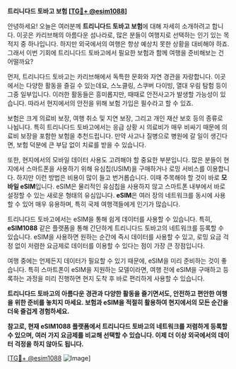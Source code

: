 **트리니다드 토바고 보험 [[TG💪+ @esim1088](https://t.me/s/esim1088)]**

안녕하세요! 오늘은 여러분께 **트리니다드 토바고 보험**에 대해 자세히 소개하려고 합니다. 이곳은 카리브해의 아름다운 섬나라로, 많은 분들이 여행지로 선택하는 인기 있는 목적지 중 하나입니다. 하지만 외국에서의 여행은 항상 예상치 못한 상황을 대비해야 하죠. 그래서 이번 기회에 트리니다드 토바고에서 필요한 보험과 함께 여행을 준비해보는 건 어떨까요?

먼저, 트리니다드 토바고는 카리브해에서 독특한 문화와 자연 경관을 자랑합니다. 이곳에서는 다양한 활동을 즐길 수 있는데요, 스노클링, 스쿠버 다이빙, 열대 우림 탐험 등이 그중 일부입니다. 이러한 활동들은 흥미롭지만, 때때로 안전사고가 발생할 가능성이 있습니다. 따라서 현지에서의 안전을 위해 보험 가입은 필수라고 할 수 있죠.

보험은 크게 의료비 보장, 여행 취소 및 지연 보장, 그리고 개인 재산 보호 등의 종류로 나뉩니다. 특히 트리니다드 토바고에서는 응급 상황 시 의료비가 매우 비싸기 때문에 의료비 보장을 포함한 보험을 추천드립니다. 만약 사고나 질병으로 병원에 갈 일이 생긴다면, 보험 덕분에 큰 부담 없이 치료를 받을 수 있습니다.

또한, 현지에서의 모바일 데이터 사용도 고려해야 할 중요한 부분입니다. 많은 분들이 현지에서 스마트폰을 사용하기 위해 유심칩(USIM)을 구매하거나 로밍 서비스를 이용합니다. 하지만 이런 방법은 비용이 많이 들고 번거롭습니다. 이때 주목해야 할 것이 바로 **모바일 eSIM**입니다. eSIM은 물리적인 유심칩을 사용하지 않고 스마트폰 내부에서 바로 설정할 수 있는 새로운 형태의 유심입니다. **eSIM**은 여러 장의 네트워크를 동시에 사용할 수 있어 매우 유용하며, 특히 국제 여행객들에게 인기가 많습니다.

트리니다드 토바고에서는 eSIM을 통해 쉽게 데이터를 사용할 수 있습니다. 특히, **eSIM1088** 같은 플랫폼을 통해 간단하게 트리니다드 토바고의 네트워크를 등록할 수 있습니다. eSIM을 사용하면 원하는 순간에 즉시 데이터를 사용할 수 있고, 로밍 요금 걱정 없이 저렴한 요금제로 데이터를 이용할 수 있다는 점이 가장 큰 장점입니다.

여행 중에는 언제든지 데이터가 필요할 수 있기 때문에, eSIM을 미리 준비하는 것이 좋습니다. 특히 스마트폰이 eSIM을 지원하는 모델이라면, 여행 전에 eSIM을 구매하고 등록하는 과정을 미리 진행하면 현지 도착 후 바로 편리하게 사용할 수 있습니다.

**트리니다드 토바고의 아름다운 경관과 다양한 활동을 즐기면서도, 안전하고 편안한 여행을 위한 준비를 놓치지 마세요. 보험과 eSIM을 적절히 활용하여 현지에서의 모든 순간을 더욱 즐겁게 경험하세요.**

**참고로, 현재 eSIM1088 플랫폼에서 트리니다드 토바고의 네트워크를 저렴하게 등록할 수 있으며, 여러 가지 요금제를 비교해 선택할 수 있습니다. 이제 더 이상 외국에서의 데이터 걱정을 하지 않아도 됩니다.**

[[TG💪+ @esim1088](https://t.me/s/esim1088) ![Image](https://i.postimg.cc/Y0z9fWf4/image.png)]